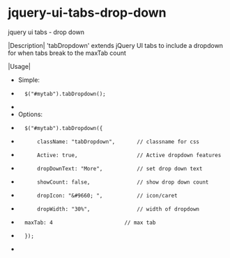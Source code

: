 jquery-ui-tabs-drop-down
========================

jquery ui tabs - drop down

|Description|
'tabDropdown' extends jQuery UI tabs to include a dropdown for when tabs break to the maxTab count

|Usage|

* Simple:
*   	$("#mytab").tabDropdown();
*
* Options:
*  		$("#mytab").tabDropdown({
*  			className: "tabDropdown",       // classname for css
*  			Active: true,                   // Active dropdown features
*  			dropDownText: "More",           // set drop down text
*  			showCount: false,               // show drop down count
*  			dropIcon: "&#9660; ",           // icon/caret
*  			dropWidth: "30%",               // width of dropdown
*       maxTab: 4                       // max tab
*  		});
*
